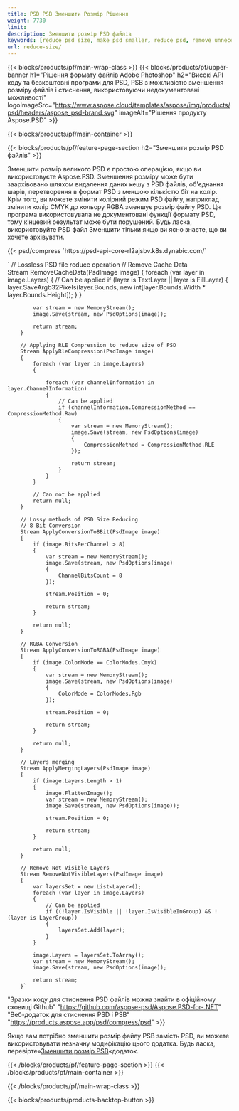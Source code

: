 ```yaml
---
title: PSD PSB Зменшити Розмір Рішення
weight: 7730
limit: 
description: Зменшити розмір PSD файлів
keywords: [reduce psd size, make psd smaller, reduce psd, remove unnecessary psd data]
url: reduce-size/
---
```

{{< blocks/products/pf/main-wrap-class >}}
{{< blocks/products/pf/upper-banner h1="Рішення формату файлів Adobe Photoshop" h2="Високі API коду та безкоштовні програми для PSD, PSB з можливістю зменшення розміру файлів і стиснення, використовуючи недокументовані можливості" logoImageSrc="https://www.aspose.cloud/templates/aspose/img/products/psd/headers/aspose_psd-brand.svg" imageAlt="Рішення продукту Aspose.PSD" >}}

{{< blocks/products/pf/main-container >}}

{{< blocks/products/pf/feature-page-section h2="Зменшити розмір PSD файлів" >}}

<p>Зменшити розмір великого PSD є простою операцією, якщо ви використовуєте Aspose.PSD. Зменшення розміру може бути заархівовано шляхом видалення даних кешу з PSD файлів, об'єднання шарів, перетворення в формат PSD з меншою кількістю біт на колір. Крім того, ви можете змінити колірний режим PSD файлу, наприклад змінити колір CMYK до кольору RGBA зменшує розмір файлу PSD. Ця програма використовувала не документовані функції формату PSD, тому кінцевий результат може бути порушений. Будь ласка, використовуйте PSD файл Зменшити тільки якщо ви ясно знаєте, що ви хочете архівувати.</p>
{{< psd/compress `https://psd-api-core-rl2ajsbv.k8s.dynabic.com/` 

`        // Lossless PSD file reduce operation
        // Remove Cache Data			
        Stream RemoveCacheData(PsdImage image)
        {
            foreach (var layer in image.Layers)
            {
                // Can be applied
                if (layer is TextLayer || layer is FillLayer)
                {
                    layer.SaveArgb32Pixels(layer.Bounds, new int[layer.Bounds.Width * layer.Bounds.Height]);
                }
            }

            var stream = new MemoryStream();
            image.Save(stream, new PsdOptions(image));

            return stream;
        }

        // Applying RLE Compression to reduce size of PSD
        Stream ApplyRleCompression(PsdImage image)
        {
            foreach (var layer in image.Layers)
            {

                foreach (var channelInformation in layer.ChannelInformation)
                {
                    // Can be applied
                    if (channelInformation.CompressionMethod == CompressionMethod.Raw)
                    {
                        var stream = new MemoryStream();
                        image.Save(stream, new PsdOptions(image)
                        {
                            CompressionMethod = CompressionMethod.RLE
                        });

                        return stream;
                    }
                }
            }

            // Can not be applied
            return null;
        }

        // Lossy methods of PSD Size Reducing
        // 8 Bit Conversion
        Stream ApplyConversionTo8Bit(PsdImage image)
        {
            if (image.BitsPerChannel > 8)
            {
                var stream = new MemoryStream();
                image.Save(stream, new PsdOptions(image)
                {
                    ChannelBitsCount = 8
                });

                stream.Position = 0;

                return stream;
            }

            return null;
        }
       
        // RGBA Conversion
        Stream ApplyConversionToRGBA(PsdImage image)
        {
            if (image.ColorMode == ColorModes.Cmyk)
            {
                var stream = new MemoryStream();
                image.Save(stream, new PsdOptions(image)
                {
                    ColorMode = ColorModes.Rgb
                });

                stream.Position = 0;

                return stream;
            }

            return null;
        }

        // Layers merging
        Stream ApplyMergingLayers(PsdImage image)
        {
            if (image.Layers.Length > 1)
            {
                image.FlattenImage();
                var stream = new MemoryStream();
                image.Save(stream, new PsdOptions(image));

                stream.Position = 0;

                return stream;
            }

            return null;
        }

        // Remove Not Visible Layers
        Stream RemoveNotVisibleLayers(PsdImage image)
        {
            var layersSet = new List<Layer>();
            foreach (var layer in image.Layers)
            {
                // Can be applied
                if ((!layer.IsVisible || !layer.IsVisibleInGroup) && !(layer is LayerGroup))
                {
                    layersSet.Add(layer);
                }
            }

            image.Layers = layersSet.ToArray();
            var stream = new MemoryStream();
            image.Save(stream, new PsdOptions(image));

            return stream;
        }` 
"Зразки коду для стиснення PSD файлів можна знайти в офіційному сховищі Github"  "https://github.com/aspose-psd/Aspose.PSD-for-.NET" 
"Веб-додаток для стиснення PSD і PSB" "https://products.aspose.app/psd/compress/psd" >}}
<p>Якщо вам потрібно зменшити розмір файлу PSB замість PSD, ви можете використовувати незначну модифікацію цього додатка. Будь ласка, перевірте»<a href="/psd/reduce-size/psb">Зменшити розмір PSB</a>«додаток.</p>
{{< /blocks/products/pf/feature-page-section >}}
{{< /blocks/products/pf/main-container >}}


{{< /blocks/products/pf/main-wrap-class >}}

{{< blocks/products/products-backtop-button >}}
